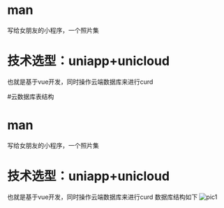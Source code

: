 # man
写给女朋友的小程序，一个照片集

# 技术选型：uniapp+unicloud
也就是基于vue开发，同时操作云端数据库来进行curd

#云数据库表结构

# man
写给女朋友的小程序，一个照片集

# 技术选型：uniapp+unicloud
也就是基于vue开发，同时操作云端数据库来进行curd
数据库结构如下
![pic1](./statc/sample1.png)
